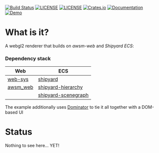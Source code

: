 [![Build Status](https://github.com/dakom/awsm-renderer/workflows/Test%2C%20Build%2C%20and%20Deploy/badge.svg)](https://github.com/dakom/awsm-renderer/actions)
[![LICENSE](https://img.shields.io/badge/license-MIT-blue.svg)](LICENSE-MIT)
[![LICENSE](https://img.shields.io/badge/license-apache-blue.svg)](LICENSE-APACHE)
[![Crates.io](https://img.shields.io/crates/v/awsm_renderer.svg)](https://crates.io/crates/awsm_renderer)
[![Documentation](https://docs.rs/awsm_renderer/badge.svg)](https://docs.rs/awsm_renderer)
[![Demo](https://img.shields.io/badge/demo-launch-yellow)](https://dakom.github.io/awsm-renderer)

# What is it?

A webgl2 renderer that builds on _awsm-web_ and _Shipyard ECS_:

### Dependency stack
| Web | ECS |
| ----- | ---- |
| [web-sys](https://rustwasm.github.io/wasm-bindgen/api/web_sys/) | [shipyard](https://github.com/leudz/shipyard) |
| [awsm_web](https://github.com/dakom/awsm-web) | [shipyard-hierarchy](https://github.com/dakom/shipyard-hierarchy) |
| | [shipyard-scenegraph](https://github.com/dakom/shipyard-scenegraph) |


The example additionally uses [Dominator](https://github.com/Pauan/rust-dominator) to tie it all together with a DOM-based UI


# Status

Nothing to see here... YET!